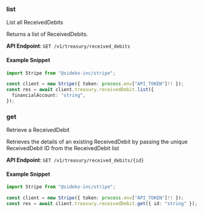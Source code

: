 
### list <a name="list"></a>
List all ReceivedDebits

<p>Returns a list of ReceivedDebits.</p>

**API Endpoint**: `GET /v1/treasury/received_debits`

#### Example Snippet

```typescript
import Stripe from "@sideko-inc/stripe";

const client = new Stripe({ token: process.env["API_TOKEN"]!! });
const res = await client.treasury.receivedDebit.list({
  financialAccount: "string",
});
```

### get <a name="get"></a>
Retrieve a ReceivedDebit

<p>Retrieves the details of an existing ReceivedDebit by passing the unique ReceivedDebit ID from the ReceivedDebit list</p>

**API Endpoint**: `GET /v1/treasury/received_debits/{id}`

#### Example Snippet

```typescript
import Stripe from "@sideko-inc/stripe";

const client = new Stripe({ token: process.env["API_TOKEN"]!! });
const res = await client.treasury.receivedDebit.get({ id: "string" });
```
